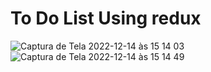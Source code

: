 # To Do List Using redux 
![Captura de Tela 2022-12-14 às 15 14 03](https://user-images.githubusercontent.com/98065482/207674773-f7c37696-a015-4dfb-844e-9eaa0dcc4220.png)
![Captura de Tela 2022-12-14 às 15 14 49](https://user-images.githubusercontent.com/98065482/207674786-c867be43-08c3-4c08-9f05-6dbd01f3f764.png)

